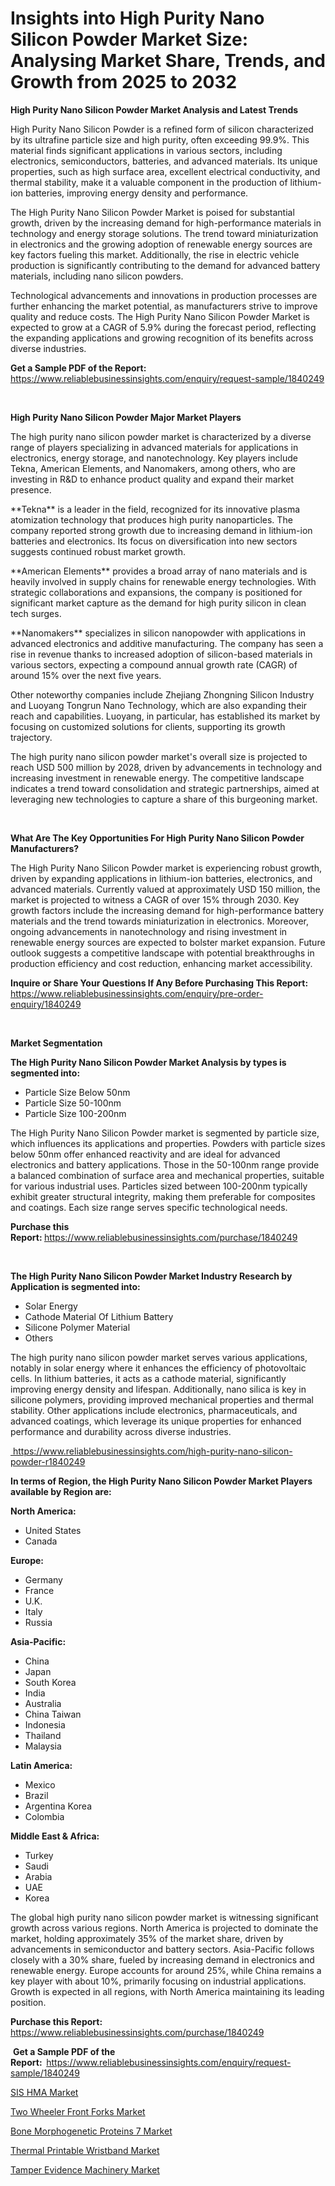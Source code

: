 <p><h1>Insights into High Purity Nano Silicon Powder Market Size: Analysing Market Share, Trends, and Growth from 2025 to 2032</h1></p><p><strong>High Purity Nano Silicon Powder Market Analysis and Latest Trends</strong></p>
<p><p>High Purity Nano Silicon Powder is a refined form of silicon characterized by its ultrafine particle size and high purity, often exceeding 99.9%. This material finds significant applications in various sectors, including electronics, semiconductors, batteries, and advanced materials. Its unique properties, such as high surface area, excellent electrical conductivity, and thermal stability, make it a valuable component in the production of lithium-ion batteries, improving energy density and performance.</p><p>The High Purity Nano Silicon Powder Market is poised for substantial growth, driven by the increasing demand for high-performance materials in technology and energy storage solutions. The trend toward miniaturization in electronics and the growing adoption of renewable energy sources are key factors fueling this market. Additionally, the rise in electric vehicle production is significantly contributing to the demand for advanced battery materials, including nano silicon powders.</p><p>Technological advancements and innovations in production processes are further enhancing the market potential, as manufacturers strive to improve quality and reduce costs. The High Purity Nano Silicon Powder Market is expected to grow at a CAGR of 5.9% during the forecast period, reflecting the expanding applications and growing recognition of its benefits across diverse industries.</p></p>
<p><strong>Get a Sample PDF of the Report:&nbsp;</strong> <a href="https://www.reliablebusinessinsights.com/enquiry/request-sample/1840249?utm_campaign=1113&utm_medium=2&utm_source=Github&utm_content=ia&utm_term=03042025&utm_id=high-purity-nano-silicon-powder">https://www.reliablebusinessinsights.com/enquiry/request-sample/1840249</a></p>
<p>&nbsp;</p>
<p><strong>High Purity Nano Silicon Powder Major Market Players</strong></p>
<p><p>The high purity nano silicon powder market is characterized by a diverse range of players specializing in advanced materials for applications in electronics, energy storage, and nanotechnology. Key players include Tekna, American Elements, and Nanomakers, among others, who are investing in R&D to enhance product quality and expand their market presence.</p><p>**Tekna** is a leader in the field, recognized for its innovative plasma atomization technology that produces high purity nanoparticles. The company reported strong growth due to increasing demand in lithium-ion batteries and electronics. Its focus on diversification into new sectors suggests continued robust market growth.</p><p>**American Elements** provides a broad array of nano materials and is heavily involved in supply chains for renewable energy technologies. With strategic collaborations and expansions, the company is positioned for significant market capture as the demand for high purity silicon in clean tech surges.</p><p>**Nanomakers** specializes in silicon nanopowder with applications in advanced electronics and additive manufacturing. The company has seen a rise in revenue thanks to increased adoption of silicon-based materials in various sectors, expecting a compound annual growth rate (CAGR) of around 15% over the next five years.</p><p>Other noteworthy companies include Zhejiang Zhongning Silicon Industry and Luoyang Tongrun Nano Technology, which are also expanding their reach and capabilities. Luoyang, in particular, has established its market by focusing on customized solutions for clients, supporting its growth trajectory.</p><p>The high purity nano silicon powder market's overall size is projected to reach USD 500 million by 2028, driven by advancements in technology and increasing investment in renewable energy. The competitive landscape indicates a trend toward consolidation and strategic partnerships, aimed at leveraging new technologies to capture a share of this burgeoning market.</p></p>
<p>&nbsp;</p>
<p><strong>What Are The Key Opportunities For High Purity Nano Silicon Powder Manufacturers?</strong></p>
<p><p>The High Purity Nano Silicon Powder market is experiencing robust growth, driven by expanding applications in lithium-ion batteries, electronics, and advanced materials. Currently valued at approximately USD 150 million, the market is projected to witness a CAGR of over 15% through 2030. Key growth factors include the increasing demand for high-performance battery materials and the trend towards miniaturization in electronics. Moreover, ongoing advancements in nanotechnology and rising investment in renewable energy sources are expected to bolster market expansion. Future outlook suggests a competitive landscape with potential breakthroughs in production efficiency and cost reduction, enhancing market accessibility.</p></p>
<p><strong>Inquire or Share Your Questions If Any Before Purchasing This Report:</strong> <a href="https://www.reliablebusinessinsights.com/enquiry/pre-order-enquiry/1840249?utm_campaign=1113&utm_medium=2&utm_source=Github&utm_content=ia&utm_term=03042025&utm_id=high-purity-nano-silicon-powder">https://www.reliablebusinessinsights.com/enquiry/pre-order-enquiry/1840249</a></p>
<p>&nbsp;</p>
<p><strong>Market Segmentation</strong></p>
<p><strong>The High Purity Nano Silicon Powder Market Analysis by types is segmented into:</strong></p>
<p><ul><li>Particle Size Below 50nm</li><li>Particle Size 50-100nm</li><li>Particle Size 100-200nm</li></ul></p>
<p><p>The High Purity Nano Silicon Powder market is segmented by particle size, which influences its applications and properties. Powders with particle sizes below 50nm offer enhanced reactivity and are ideal for advanced electronics and battery applications. Those in the 50-100nm range provide a balanced combination of surface area and mechanical properties, suitable for various industrial uses. Particles sized between 100-200nm typically exhibit greater structural integrity, making them preferable for composites and coatings. Each size range serves specific technological needs.</p></p>
<p><strong>Purchase this Report:&nbsp;</strong><a href="https://www.reliablebusinessinsights.com/purchase/1840249?utm_campaign=1113&utm_medium=2&utm_source=Github&utm_content=ia&utm_term=03042025&utm_id=high-purity-nano-silicon-powder">https://www.reliablebusinessinsights.com/purchase/1840249</a></p>
<p>&nbsp;</p>
<p><strong>The High Purity Nano Silicon Powder Market Industry Research by Application is segmented into:</strong></p>
<p><ul><li>Solar Energy</li><li>Cathode Material Of Lithium Battery</li><li>Silicone Polymer Material</li><li>Others</li></ul></p>
<p><p>The high purity nano silicon powder market serves various applications, notably in solar energy where it enhances the efficiency of photovoltaic cells. In lithium batteries, it acts as a cathode material, significantly improving energy density and lifespan. Additionally, nano silica is key in silicone polymers, providing improved mechanical properties and thermal stability. Other applications include electronics, pharmaceuticals, and advanced coatings, which leverage its unique properties for enhanced performance and durability across diverse industries.</p></p>
<p><a href="https://www.reliablebusinessinsights.com/high-purity-nano-silicon-powder-r1840249?utm_campaign=1113&utm_medium=2&utm_source=Github&utm_content=ia&utm_term=03042025&utm_id=high-purity-nano-silicon-powder">&nbsp;https://www.reliablebusinessinsights.com/high-purity-nano-silicon-powder-r1840249</a></p>
<p><strong>In terms of Region, the High Purity Nano Silicon Powder Market Players available by Region are:</strong></p>
<p>
    <p> <strong> North America: </strong>
        <ul>
            <li>United States</li>
            <li>Canada</li>
        </ul>
        </p> 
    <p> <strong> Europe: </strong>
        <ul>
            <li>Germany</li>
            <li>France</li>
            <li>U.K.</li>
            <li>Italy</li>
            <li>Russia</li>
        </ul>
        </p> 
    <p> <strong> Asia-Pacific: </strong>
        <ul>
            <li>China</li>
            <li>Japan</li>
            <li>South Korea</li>
            <li>India</li>
            <li>Australia</li>
            <li>China Taiwan</li>
            <li>Indonesia</li>
            <li>Thailand</li>
            <li>Malaysia</li>
        </ul>
        </p> 
    <p> <strong> Latin America: </strong>
        <ul>
            <li>Mexico</li>
            <li>Brazil</li>
            <li>Argentina Korea</li>
            <li>Colombia</li>
        </ul>
        </p> 
    <p> <strong> Middle East & Africa: </strong>
        <ul>
            <li>Turkey</li>
            <li>Saudi</li>
            <li>Arabia</li>
            <li>UAE</li>
            <li>Korea</li>
        </ul>
    </p>
    </p>
<p><p>The global high purity nano silicon powder market is witnessing significant growth across various regions. North America is projected to dominate the market, holding approximately 35% of the market share, driven by advancements in semiconductor and battery sectors. Asia-Pacific follows closely with a 30% share, fueled by increasing demand in electronics and renewable energy. Europe accounts for around 25%, while China remains a key player with about 10%, primarily focusing on industrial applications. Growth is expected in all regions, with North America maintaining its leading position.</p></p>
<p><strong>Purchase this Report: </strong><a href="https://www.reliablebusinessinsights.com/purchase/1840249?utm_campaign=1113&utm_medium=2&utm_source=Github&utm_content=ia&utm_term=03042025&utm_id=high-purity-nano-silicon-powder">https://www.reliablebusinessinsights.com/purchase/1840249</a></p>
<p>&nbsp;<strong>Get a Sample PDF of the Report:&nbsp;&nbsp;</strong><a href="https://www.reliablebusinessinsights.com/enquiry/request-sample/1840249?utm_campaign=1113&utm_medium=2&utm_source=Github&utm_content=ia&utm_term=03042025&utm_id=high-purity-nano-silicon-powder">https://www.reliablebusinessinsights.com/enquiry/request-sample/1840249</a></p>
<p><strong></strong></p>
<p><p><a href="https://github.com/tauchzuazoli/Market-Research-Report-List-1/blob/main/sis-hma-market.md?utm_campaign=1113&utm_medium=2&utm_source=Github&utm_content=ia&utm_term=03042025&utm_id=high-purity-nano-silicon-powder">SIS HMA Market</a></p><p><a href="https://www.linkedin.com/pulse/two-wheeler-front-forks-market-size-foreign-opportunities-ofcse?utm_campaign=1113&utm_medium=2&utm_source=Github&utm_content=ia&utm_term=03042025&utm_id=high-purity-nano-silicon-powder">Two Wheeler Front Forks Market</a></p><p><a href="https://github.com/zappasuccofz/Market-Research-Report-List-1/blob/main/bone-morphogenetic-proteins-7-market.md?utm_campaign=1113&utm_medium=2&utm_source=Github&utm_content=ia&utm_term=03042025&utm_id=high-purity-nano-silicon-powder">Bone Morphogenetic Proteins 7 Market</a></p><p><a href="https://www.linkedin.com/pulse/key-drivers-thermal-printable-wristband-market-trends-m8pfe?utm_campaign=1113&utm_medium=2&utm_source=Github&utm_content=ia&utm_term=03042025&utm_id=high-purity-nano-silicon-powder">Thermal Printable Wristband Market</a></p><p><a href="https://www.linkedin.com/pulse/navigating-tamper-evidence-machinery-market-expert-analysis-9bw2e?utm_campaign=1113&utm_medium=2&utm_source=Github&utm_content=ia&utm_term=03042025&utm_id=high-purity-nano-silicon-powder">Tamper Evidence Machinery Market</a></p></p>